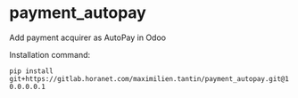 # payment_autopay
Add payment acquirer as AutoPay in Odoo

Installation command:

`pip install git+https://gitlab.horanet.com/maximilien.tantin/payment_autopay.git@10.0.0.0.1`
